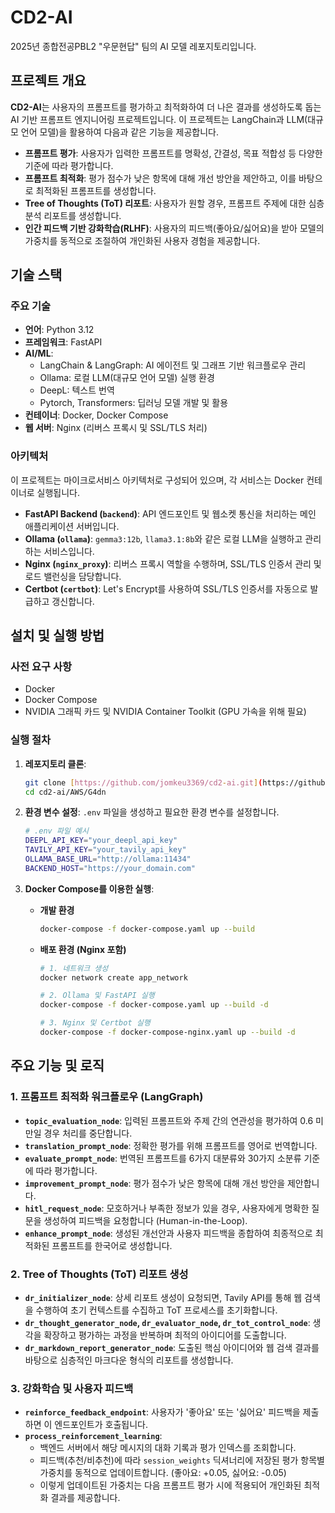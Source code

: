 # CD2-AI

2025년 종합전공PBL2 "우문현답" 팀의 AI 모델 레포지토리입니다.

## 프로젝트 개요

**CD2-AI**는 사용자의 프롬프트를 평가하고 최적화하여 더 나은 결과를 생성하도록 돕는 AI 기반 프롬프트 엔지니어링 프로젝트입니다. 이 프로젝트는 LangChain과 LLM(대규모 언어 모델)을 활용하여 다음과 같은 기능을 제공합니다.

-   **프롬프트 평가**: 사용자가 입력한 프롬프트를 명확성, 간결성, 목표 적합성 등 다양한 기준에 따라 평가합니다.
-   **프롬프트 최적화**: 평가 점수가 낮은 항목에 대해 개선 방안을 제안하고, 이를 바탕으로 최적화된 프롬프트를 생성합니다.
-   **Tree of Thoughts (ToT) 리포트**: 사용자가 원할 경우, 프롬프트 주제에 대한 심층 분석 리포트를 생성합니다.
-   **인간 피드백 기반 강화학습(RLHF)**: 사용자의 피드백(좋아요/싫어요)을 받아 모델의 가중치를 동적으로 조절하여 개인화된 사용자 경험을 제공합니다.

## 기술 스택

### 주요 기술

-   **언어**: Python 3.12
-   **프레임워크**: FastAPI
-   **AI/ML**:
    -   LangChain & LangGraph: AI 에이전트 및 그래프 기반 워크플로우 관리
    -   Ollama: 로컬 LLM(대규모 언어 모델) 실행 환경
    -   DeepL: 텍스트 번역
    -   Pytorch, Transformers: 딥러닝 모델 개발 및 활용
-   **컨테이너**: Docker, Docker Compose
-   **웹 서버**: Nginx (리버스 프록시 및 SSL/TLS 처리)

### 아키텍처

이 프로젝트는 마이크로서비스 아키텍처로 구성되어 있으며, 각 서비스는 Docker 컨테이너로 실행됩니다.

-   **FastAPI Backend (`backend`)**: API 엔드포인트 및 웹소켓 통신을 처리하는 메인 애플리케이션 서버입니다.
-   **Ollama (`ollama`)**: `gemma3:12b`, `llama3.1:8b`와 같은 로컬 LLM을 실행하고 관리하는 서비스입니다.
-   **Nginx (`nginx_proxy`)**: 리버스 프록시 역할을 수행하며, SSL/TLS 인증서 관리 및 로드 밸런싱을 담당합니다.
-   **Certbot (`certbot`)**: Let's Encrypt를 사용하여 SSL/TLS 인증서를 자동으로 발급하고 갱신합니다.

## 설치 및 실행 방법

### 사전 요구 사항

-   Docker
-   Docker Compose
-   NVIDIA 그래픽 카드 및 NVIDIA Container Toolkit (GPU 가속을 위해 필요)

### 실행 절차

1.  **레포지토리 클론**:
    ```bash
    git clone [https://github.com/jomkeu3369/cd2-ai.git](https://github.com/jomkeu3369/cd2-ai.git)
    cd cd2-ai/AWS/G4dn
    ```

2.  **환경 변수 설정**:
    `.env` 파일을 생성하고 필요한 환경 변수를 설정합니다.
    ```bash
    # .env 파일 예시
    DEEPL_API_KEY="your_deepl_api_key"
    TAVILY_API_KEY="your_tavily_api_key"
    OLLAMA_BASE_URL="http://ollama:11434"
    BACKEND_HOST="https://your_domain.com"
    ```

3.  **Docker Compose를 이용한 실행**:
    - **개발 환경**
        ```bash
        docker-compose -f docker-compose.yaml up --build
        ```
    - **배포 환경 (Nginx 포함)**
        ```bash
        # 1. 네트워크 생성
        docker network create app_network

        # 2. Ollama 및 FastAPI 실행
        docker-compose -f docker-compose.yaml up --build -d

        # 3. Nginx 및 Certbot 실행
        docker-compose -f docker-compose-nginx.yaml up --build -d
        ```

## 주요 기능 및 로직

### 1. 프롬프트 최적화 워크플로우 (LangGraph)

-   **`topic_evaluation_node`**: 입력된 프롬프트와 주제 간의 연관성을 평가하여 0.6 미만일 경우 처리를 중단합니다.
-   **`translation_prompt_node`**: 정확한 평가를 위해 프롬프트를 영어로 번역합니다.
-   **`evaluate_prompt_node`**: 번역된 프롬프트를 6가지 대분류와 30가지 소분류 기준에 따라 평가합니다.
-   **`improvement_prompt_node`**: 평가 점수가 낮은 항목에 대해 개선 방안을 제안합니다.
-   **`hitl_request_node`**: 모호하거나 부족한 정보가 있을 경우, 사용자에게 명확한 질문을 생성하여 피드백을 요청합니다 (Human-in-the-Loop).
-   **`enhance_prompt_node`**: 생성된 개선안과 사용자 피드백을 종합하여 최종적으로 최적화된 프롬프트를 한국어로 생성합니다.

### 2. Tree of Thoughts (ToT) 리포트 생성

-   **`dr_initializer_node`**: 상세 리포트 생성이 요청되면, Tavily API를 통해 웹 검색을 수행하여 초기 컨텍스트를 수집하고 ToT 프로세스를 초기화합니다.
-   **`dr_thought_generator_node`, `dr_evaluator_node`, `dr_tot_control_node`**: 생각을 확장하고 평가하는 과정을 반복하며 최적의 아이디어를 도출합니다.
-   **`dr_markdown_report_generator_node`**: 도출된 핵심 아이디어와 웹 검색 결과를 바탕으로 심층적인 마크다운 형식의 리포트를 생성합니다.

### 3. 강화학습 및 사용자 피드백

-   **`reinforce_feedback_endpoint`**: 사용자가 '좋아요' 또는 '싫어요' 피드백을 제출하면 이 엔드포인트가 호출됩니다.
-   **`process_reinforcement_learning`**:
    -   백엔드 서버에서 해당 메시지의 대화 기록과 평가 인덱스를 조회합니다.
    -   피드백(추천/비추천)에 따라 `session_weights` 딕셔너리에 저장된 평가 항목별 가중치를 동적으로 업데이트합니다. (좋아요: +0.05, 싫어요: -0.05)
    -   이렇게 업데이트된 가중치는 다음 프롬프트 평가 시에 적용되어 개인화된 최적화 결과를 제공합니다.

